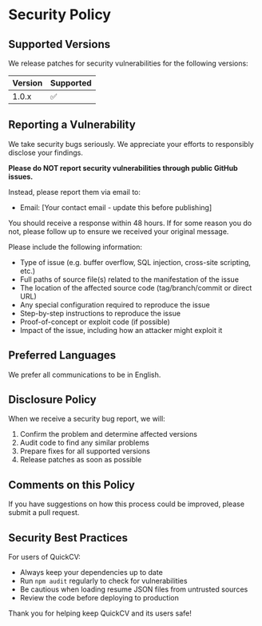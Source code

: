 # Security Policy

## Supported Versions

We release patches for security vulnerabilities for the following versions:

| Version | Supported          |
| ------- | ------------------ |
| 1.0.x   | :white_check_mark: |

## Reporting a Vulnerability

We take security bugs seriously. We appreciate your efforts to responsibly disclose your findings.

**Please do NOT report security vulnerabilities through public GitHub issues.**

Instead, please report them via email to:
- Email: [Your contact email - update this before publishing]

You should receive a response within 48 hours. If for some reason you do not, please follow up to ensure we received your original message.

Please include the following information:
- Type of issue (e.g. buffer overflow, SQL injection, cross-site scripting, etc.)
- Full paths of source file(s) related to the manifestation of the issue
- The location of the affected source code (tag/branch/commit or direct URL)
- Any special configuration required to reproduce the issue
- Step-by-step instructions to reproduce the issue
- Proof-of-concept or exploit code (if possible)
- Impact of the issue, including how an attacker might exploit it

## Preferred Languages

We prefer all communications to be in English.

## Disclosure Policy

When we receive a security bug report, we will:
1. Confirm the problem and determine affected versions
2. Audit code to find any similar problems
3. Prepare fixes for all supported versions
4. Release patches as soon as possible

## Comments on this Policy

If you have suggestions on how this process could be improved, please submit a pull request.

## Security Best Practices

For users of QuickCV:
- Always keep your dependencies up to date
- Run `npm audit` regularly to check for vulnerabilities
- Be cautious when loading resume JSON files from untrusted sources
- Review the code before deploying to production

Thank you for helping keep QuickCV and its users safe!
